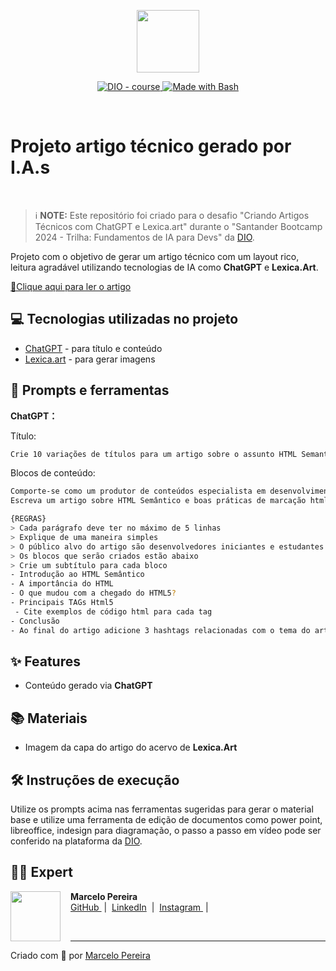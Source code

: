 <p align="center">
    <img width="100" src=".github/assets/banner.png">
</p>


<p align="center">
  <a href="https://dio.me/"><img src="https://img.shields.io/badge/DIO-Course-28DA77?logo=youtube" alt="DIO - course">
  </a>
  <a href="https://www.gnu.org/software/bash/" title="Go to Bash homepage"><img src="https://img.shields.io/badge/Prompt-Project-blue?logo=gnu-bash&amp;logoColor=white" alt="Made with Bash">
  </a>
</p>

<br>

# Projeto artigo técnico gerado por I.A.s

<!-- <p align="center">
  <img 
    src=".github/assets/preview.png"
    width="auto"  
  />
</p> -->

<br>

> ℹ️ **NOTE:** Este repositório foi criado para o desafio "Criando Artigos Técnicos com ChatGPT e Lexica.art" durante o "Santander Bootcamp 2024 - Trilha: Fundamentos de IA para Devs" da [DIO](https://dio.me).

Projeto com o objetivo de gerar um artigo técnico com um layout rico, leitura agradável utilizando tecnologias de IA como **ChatGPT** e **Lexica.Art**.

<a href="https://web.dio.me/articles/a-importancia-do-html-semantico-melhores-praticas?back=%2Farticles&page=1&order=oldest" title="Clique para ler o artigo"> 📕Clique aqui para ler o artigo</a>

## 💻 Tecnologias utilizadas no projeto

- [ChatGPT](https://chat.openai.com/) - para título e conteúdo
- [Lexica.art](https://lexica.art/) - para gerar imagens

## 📄 Prompts e ferramentas


**ChatGPT：**

Título:

```cmd
Crie 10 variações de títulos para um artigo sobre o assunto HTML Semantico e boas práticas
```

Blocos de conteúdo:

```bash
Comporte-se como um produtor de conteúdos especialista em desenvolvimento front-end.
Escreva um artigo sobre HTML Semântico e boas práticas de marcação html respeitando as regras abaixo.

{REGRAS}
> Cada parágrafo deve ter no máximo de 5 linhas
> Explique de uma maneira simples
> O público alvo do artigo são desenvolvedores iniciantes e estudantes
> Os blocos que serão criados estão abaixo
> Crie um subtítulo para cada bloco
- Introdução ao HTML Semântico
- A importância do HTML
- O que mudou com a chegado do HTML5?
- Principais TAGs Html5
 - Cite exemplos de código html para cada tag
- Conclusão
- Ao final do artigo adicione 3 hashtags relacionadas com o tema do artigo
```



## ✨ Features

- Conteúdo gerado via **ChatGPT**

## 📚 Materiais

- Imagem da capa do artigo do acervo de **Lexica.Art**

## 🛠️ Instruções de execução

Utilize os prompts acima nas ferramentas sugeridas para gerar o material base e utilize uma ferramenta de edição de documentos como power point, libreoffice, indesign para diagramação, o passo a passo em vídeo pode ser conferido na plataforma da [DIO](https://dio.me).

## 👨‍💻 Expert

<p>
    <img 
      align="left" 
      width=80 
      src="https://avatars.githubusercontent.com/u/3664022?v=4"
      style="margin-right: 16px;"
    />
    <strong>Marcelo Pereira</strong>
    <br>
    <a href="https://github.com/marcelopoars" target="_blank">
        GitHub
    </a>
    &nbsp;|&nbsp;
    <a href="https://linkedin.com/in/marcelopoars" target="_blank">LinkedIn</a>
    &nbsp;|&nbsp;
    <a href="https://instagram.com/dicadonerd" target="_blank">
        Instagram
    </a>
    &nbsp;|&nbsp;
<p>

<br>

---

Criado com 💜 por [Marcelo Pereira](https://github.com/marcelopoars)